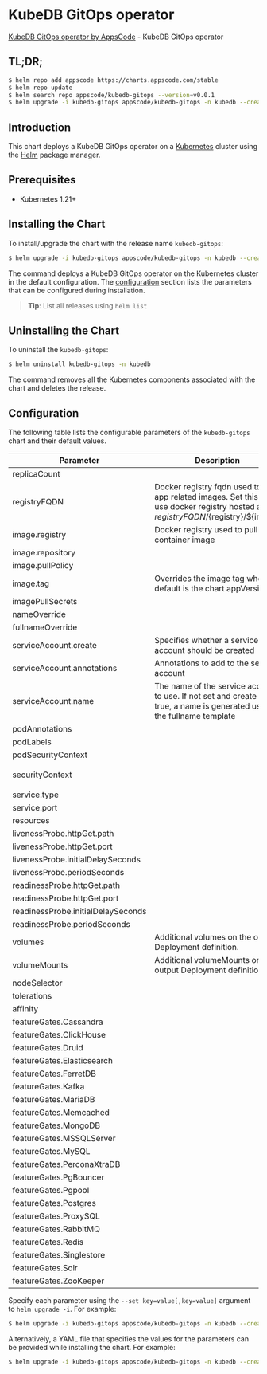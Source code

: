 # KubeDB GitOps operator

[KubeDB GitOps operator by AppsCode](https://github.com/appscode-cloud) - KubeDB GitOps operator

## TL;DR;

```bash
$ helm repo add appscode https://charts.appscode.com/stable
$ helm repo update
$ helm search repo appscode/kubedb-gitops --version=v0.0.1
$ helm upgrade -i kubedb-gitops appscode/kubedb-gitops -n kubedb --create-namespace --version=v0.0.1
```

## Introduction

This chart deploys a KubeDB GitOps operator on a [Kubernetes](http://kubernetes.io) cluster using the [Helm](https://helm.sh) package manager.

## Prerequisites

- Kubernetes 1.21+

## Installing the Chart

To install/upgrade the chart with the release name `kubedb-gitops`:

```bash
$ helm upgrade -i kubedb-gitops appscode/kubedb-gitops -n kubedb --create-namespace --version=v0.0.1
```

The command deploys a KubeDB GitOps operator on the Kubernetes cluster in the default configuration. The [configuration](#configuration) section lists the parameters that can be configured during installation.

> **Tip**: List all releases using `helm list`

## Uninstalling the Chart

To uninstall the `kubedb-gitops`:

```bash
$ helm uninstall kubedb-gitops -n kubedb
```

The command removes all the Kubernetes components associated with the chart and deletes the release.

## Configuration

The following table lists the configurable parameters of the `kubedb-gitops` chart and their default values.

|             Parameter              |                                                             Description                                                              |                                                                                            Default                                                                                             |
|------------------------------------|--------------------------------------------------------------------------------------------------------------------------------------|------------------------------------------------------------------------------------------------------------------------------------------------------------------------------------------------|
| replicaCount                       |                                                                                                                                      | <code>1</code>                                                                                                                                                                                 |
| registryFQDN                       | Docker registry fqdn used to pull app related images. Set this to use docker registry hosted at ${registryFQDN}/${registry}/${image} | <code>ghcr.io</code>                                                                                                                                                                           |
| image.registry                     | Docker registry used to pull app container image                                                                                     | <code>kubedb</code>                                                                                                                                                                            |
| image.repository                   |                                                                                                                                      | <code>kubedb-gitops</code>                                                                                                                                                                     |
| image.pullPolicy                   |                                                                                                                                      | <code>IfNotPresent</code>                                                                                                                                                                      |
| image.tag                          | Overrides the image tag whose default is the chart appVersion.                                                                       | <code>""</code>                                                                                                                                                                                |
| imagePullSecrets                   |                                                                                                                                      | <code>[]</code>                                                                                                                                                                                |
| nameOverride                       |                                                                                                                                      | <code>""</code>                                                                                                                                                                                |
| fullnameOverride                   |                                                                                                                                      | <code>""</code>                                                                                                                                                                                |
| serviceAccount.create              | Specifies whether a service account should be created                                                                                | <code>true</code>                                                                                                                                                                              |
| serviceAccount.annotations         | Annotations to add to the service account                                                                                            | <code>{}</code>                                                                                                                                                                                |
| serviceAccount.name                | The name of the service account to use. If not set and create is true, a name is generated using the fullname template               | <code>""</code>                                                                                                                                                                                |
| podAnnotations                     |                                                                                                                                      | <code>{}</code>                                                                                                                                                                                |
| podLabels                          |                                                                                                                                      | <code>{}</code>                                                                                                                                                                                |
| podSecurityContext                 |                                                                                                                                      | <code>{}</code>                                                                                                                                                                                |
| securityContext                    |                                                                                                                                      | <code>{"allowPrivilegeEscalation":false,"capabilities":{"drop":["ALL"]},"readOnlyRootFilesystem":true,"runAsNonRoot":true,"runAsUser":65534,"seccompProfile":{"type":"RuntimeDefault"}}</code> |
| service.type                       |                                                                                                                                      | <code>ClusterIP</code>                                                                                                                                                                         |
| service.port                       |                                                                                                                                      | <code>8081</code>                                                                                                                                                                              |
| resources                          |                                                                                                                                      | <code>{}</code>                                                                                                                                                                                |
| livenessProbe.httpGet.path         |                                                                                                                                      | <code>/healthz</code>                                                                                                                                                                          |
| livenessProbe.httpGet.port         |                                                                                                                                      | <code>http</code>                                                                                                                                                                              |
| livenessProbe.initialDelaySeconds  |                                                                                                                                      | <code>15</code>                                                                                                                                                                                |
| livenessProbe.periodSeconds        |                                                                                                                                      | <code>20</code>                                                                                                                                                                                |
| readinessProbe.httpGet.path        |                                                                                                                                      | <code>/readyz</code>                                                                                                                                                                           |
| readinessProbe.httpGet.port        |                                                                                                                                      | <code>http</code>                                                                                                                                                                              |
| readinessProbe.initialDelaySeconds |                                                                                                                                      | <code>5</code>                                                                                                                                                                                 |
| readinessProbe.periodSeconds       |                                                                                                                                      | <code>10</code>                                                                                                                                                                                |
| volumes                            | Additional volumes on the output Deployment definition.                                                                              | <code>[]</code>                                                                                                                                                                                |
| volumeMounts                       | Additional volumeMounts on the output Deployment definition.                                                                         | <code>[]</code>                                                                                                                                                                                |
| nodeSelector                       |                                                                                                                                      | <code>{}</code>                                                                                                                                                                                |
| tolerations                        |                                                                                                                                      | <code>[]</code>                                                                                                                                                                                |
| affinity                           |                                                                                                                                      | <code>{}</code>                                                                                                                                                                                |
| featureGates.Cassandra             |                                                                                                                                      | <code>true</code>                                                                                                                                                                              |
| featureGates.ClickHouse            |                                                                                                                                      | <code>true</code>                                                                                                                                                                              |
| featureGates.Druid                 |                                                                                                                                      | <code>true</code>                                                                                                                                                                              |
| featureGates.Elasticsearch         |                                                                                                                                      | <code>true</code>                                                                                                                                                                              |
| featureGates.FerretDB              |                                                                                                                                      | <code>true</code>                                                                                                                                                                              |
| featureGates.Kafka                 |                                                                                                                                      | <code>true</code>                                                                                                                                                                              |
| featureGates.MariaDB               |                                                                                                                                      | <code>true</code>                                                                                                                                                                              |
| featureGates.Memcached             |                                                                                                                                      | <code>true</code>                                                                                                                                                                              |
| featureGates.MongoDB               |                                                                                                                                      | <code>true</code>                                                                                                                                                                              |
| featureGates.MSSQLServer           |                                                                                                                                      | <code>true</code>                                                                                                                                                                              |
| featureGates.MySQL                 |                                                                                                                                      | <code>true</code>                                                                                                                                                                              |
| featureGates.PerconaXtraDB         |                                                                                                                                      | <code>true</code>                                                                                                                                                                              |
| featureGates.PgBouncer             |                                                                                                                                      | <code>true</code>                                                                                                                                                                              |
| featureGates.Pgpool                |                                                                                                                                      | <code>true</code>                                                                                                                                                                              |
| featureGates.Postgres              |                                                                                                                                      | <code>true</code>                                                                                                                                                                              |
| featureGates.ProxySQL              |                                                                                                                                      | <code>true</code>                                                                                                                                                                              |
| featureGates.RabbitMQ              |                                                                                                                                      | <code>true</code>                                                                                                                                                                              |
| featureGates.Redis                 |                                                                                                                                      | <code>true</code>                                                                                                                                                                              |
| featureGates.Singlestore           |                                                                                                                                      | <code>true</code>                                                                                                                                                                              |
| featureGates.Solr                  |                                                                                                                                      | <code>true</code>                                                                                                                                                                              |
| featureGates.ZooKeeper             |                                                                                                                                      | <code>true</code>                                                                                                                                                                              |


Specify each parameter using the `--set key=value[,key=value]` argument to `helm upgrade -i`. For example:

```bash
$ helm upgrade -i kubedb-gitops appscode/kubedb-gitops -n kubedb --create-namespace --version=v0.0.1 --set replicaCount=1
```

Alternatively, a YAML file that specifies the values for the parameters can be provided while
installing the chart. For example:

```bash
$ helm upgrade -i kubedb-gitops appscode/kubedb-gitops -n kubedb --create-namespace --version=v0.0.1 --values values.yaml
```
